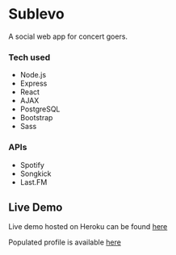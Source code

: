 # Sublevo

A social web app for concert goers.

### Tech used

* Node.js
* Express
* React
* AJAX
* PostgreSQL
* Bootstrap
* Sass

### APIs

* Spotify
* Songkick
* Last.FM


## Live Demo

Live demo hosted on Heroku can be found [here](https://sublevo.herokuapp.com)

Populated profile is available [here](https://sublevo.herokuapp.com/users/zigzter)